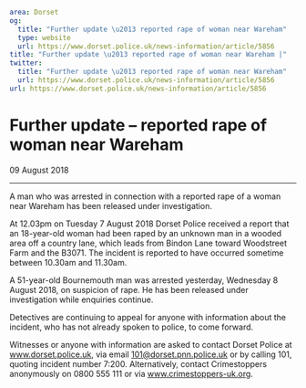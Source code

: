 ```yaml
area: Dorset
og:
  title: "Further update \u2013 reported rape of woman near Wareham"
  type: website
  url: https://www.dorset.police.uk/news-information/article/5856
title: "Further update \u2013 reported rape of woman near Wareham |"
twitter:
  title: "Further update \u2013 reported rape of woman near Wareham"
  url: https://www.dorset.police.uk/news-information/article/5856
url: https://www.dorset.police.uk/news-information/article/5856
```

# Further update – reported rape of woman near Wareham

09 August 2018

* * *

A man who was arrested in connection with a reported rape of a woman near Wareham has been released under investigation.

At 12.03pm on Tuesday 7 August 2018 Dorset Police received a report that an 18-year-old woman had been raped by an unknown man in a wooded area off a country lane, which leads from Bindon Lane toward Woodstreet Farm and the B3071. The incident is reported to have occurred sometime between 10.30am and 11.30am.

A 51-year-old Bournemouth man was arrested yesterday, Wednesday 8 August 2018, on suspicion of rape. He has been released under investigation while enquiries continue.

Detectives are continuing to appeal for anyone with information about the incident, who has not already spoken to police, to come forward.

Witnesses or anyone with information are asked to contact Dorset Police at www.dorset.police.uk, via email 101@dorset.pnn.police.uk or by calling 101, quoting incident number 7:200. Alternatively, contact Crimestoppers anonymously on 0800 555 111 or via www.crimestoppers-uk.org.
